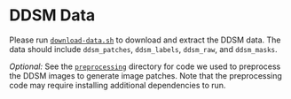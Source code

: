 # DDSM Data

Please run [`download-data.sh`](download-data.sh) to download and extract the DDSM data. The data should include `ddsm_patches`, `ddsm_labels`, `ddsm_raw`, and `ddsm_masks`.

*Optional:* See the [`preprocessing`](preprocessing) directory for code we used to preprocess the DDSM images to generate image patches. Note that the preprocessing code may require installing additional dependencies to run.
